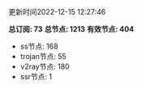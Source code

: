 更新时间2022-12-15 12:27:46

**总订阅: 73**
**总节点: 1213**
**有效节点: 404**
- ss节点: 168
- trojan节点: 55
- v2ray节点: 180
- ssr节点: 1
